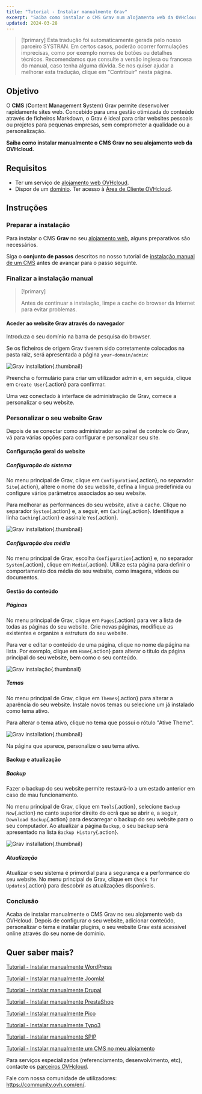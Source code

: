 ```yaml
---
title: "Tutorial - Instalar manualmente Grav"
excerpt: "Saiba como instalar o CMS Grav num alojamento web da OVHcloud"
updated: 2024-03-28
---
```


> [!primary]
> Esta tradução foi automaticamente gerada pelo nosso parceiro SYSTRAN. Em certos casos, poderão ocorrer formulações imprecisas, como por exemplo nomes de botões ou detalhes técnicos. Recomendamos que consulte a versão inglesa ou francesa do manual, caso tenha alguma dúvida. Se nos quiser ajudar a melhorar esta tradução, clique em "Contribuir" nesta página.
>

## Objetivo

O **CMS** (**C**ontent **M**anagement **S**ystem) Grav permite desenvolver rapidamente sites web. Concebido para uma gestão otimizada do conteúdo através de ficheiros Markdown, o Grav é ideal para criar websites pessoais ou projetos para pequenas empresas, sem comprometer a qualidade ou a personalização.

**Saiba como instalar manualmente o CMS Grav no seu alojamento web da OVHcloud.**

## Requisitos

- Ter um serviço de [alojamento web OVHcloud](/links/web/hosting).
- Dispor de um [domínio](/links/web/domains).
Ter acesso à [Área de Cliente OVHcloud](/links/manager).

## Instruções

### Preparar a instalação

Para instalar o CMS **Grav** no seu [alojamento web](/links/web/hosting), alguns preparativos são necessários.

Siga o **conjunto de passos** descritos no nosso tutorial de [instalação manual de um CMS](/pages/web_cloud/web_hosting/cms_manual_installation) antes de avançar para o passo seguinte.

### Finalizar a instalação manual

> [!primary]
>
> Antes de continuar a instalação, limpe a cache do browser da Internet para evitar problemas.
>

#### Aceder ao website Grav através do navegador

Introduza o seu domínio na barra de pesquisa do browser.

Se os ficheiros de origem Grav tiverem sido corretamente colocados na pasta raiz, será apresentada a página `your-domain/admin`:

![Grav installation](images/first_page_config.png){.thumbnail}

Preencha o formulário para criar um utilizador admin e, em seguida, clique em `Create User`{.action} para confirmar.

Uma vez conectado à interface de administração de Grav, comece a personalizar o seu website.

### Personalizar o seu website Grav

Depois de se conectar como administrador ao painel de controle do Grav, vá para várias opções para configurar e personalizar seu site.

#### Configuração geral do website

##### Configuração do sistema

No menu principal de Grav, clique em `Configuration`{.action}, no separador `Site`{.action}, altere o nome do seu website, defina a língua predefinida ou configure vários parâmetros associados ao seu website.

Para melhorar as performances do seu website, ative a cache. Clique no separador `System`{.action} e, a seguir, em `Caching`{.action}. Identifique a linha `Caching`{.action} e assinale `Yes`{.action}.

![Grav installation](images/activate_cache.png){.thumbnail}

##### Configuração dos média

No menu principal de Grav, escolha `Configuration`{.action} e, no separador `System`{.action}, clique em `Media`{.action}. Utilize esta página para definir o comportamento dos média do seu website, como imagens, vídeos ou documentos.

#### Gestão do conteúdo

##### Páginas

No menu principal de Grav, clique em `Pages`{.action} para ver a lista de todas as páginas do seu website. Crie novas páginas, modifique as existentes e organize a estrutura do seu website.

Para ver e editar o conteúdo de uma página, clique no nome da página na lista. Por exemplo, clique em `Home`{.action} para alterar o título da página principal do seu website, bem como o seu conteúdo.

![Grav instalação](images/list_pages.png){.thumbnail}

##### Temas

No menu principal de Grav, clique em `Themes`{.action} para alterar a aparência do seu website. Instale novos temas ou selecione um já instalado como tema ativo.

Para alterar o tema ativo, clique no tema que possui o rótulo "Ative Theme".

![Grav installation](images/theme_active.png){.thumbnail}

Na página que aparece, personalize o seu tema ativo.

#### Backup e atualização

##### Backup

Fazer o backup do seu website permite restaurá-lo a um estado anterior em caso de mau funcionamento.

No menu principal de Grav, clique em `Tools`{.action}, selecione `Backup Now`{.action} no canto superior direito do ecrã que se abrir e, a seguir, `Download Backup`{.action} para descarregar o backup do seu website para o seu computador. Ao atualizar a página `Backup`, o seu backup será apresentado na lista `Backup History`{.action}.

![Grav installation](images/backup_history.png){.thumbnail}

##### Atualização

Atualizar o seu sistema é primordial para a segurança e a performance do seu website. No menu principal de Grav, clique em `Check for Updates`{.action} para descobrir as atualizações disponíveis.

### Conclusão

Acaba de instalar manualmente o CMS Grav no seu alojamento web da OVHcloud. Depois de configurar o seu website, adicionar conteúdo, personalizar o tema e instalar plugins, o seu website Grav está acessível online através do seu nome de domínio.

## Quer saber mais? <a name="go-further"></a>

[Tutorial - Instalar manualmente WordPress](/pages/web_cloud/web_hosting/cms_manual_installation_wordpress)

[Tutorial - Instalar manualmente Joomla!](/pages/web_cloud/web_hosting/cms_manual_installation_joomla)

[Tutorial - Instalar manualmente Drupal](/pages/web_cloud/web_hosting/cms_manual_installation_drupal)

[Tutorial - Instalar manualmente PrestaShop](/pages/web_cloud/web_hosting/cms_manual_installation_prestashop)

[Tutorial - Instalar manualmente Pico](/pages/web_cloud/web_hosting/cms_manual_installation_pico)

[Tutorial - Instalar manualmente Typo3](/pages/web_cloud/web_hosting/cms_manual_installation_typo3)

[Tutorial - Instalar manualmente SPIP](/pages/web_cloud/web_hosting/cms_manual_installation_spip)

[Tutorial - Instalar manualmente um CMS no meu alojamento](/pages/web_cloud/web_hosting/cms_manual_installation)
 
Para serviços especializados (referenciamento, desenvolvimento, etc), contacte os [parceiros OVHcloud](/links/partner).
 
Fale com nossa comunidade de utilizadores: <https://community.ovh.com/en/>.